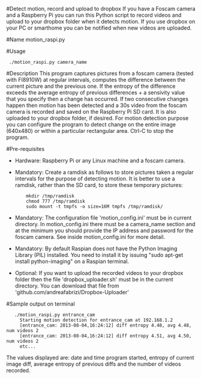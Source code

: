 #Detect motion, record and upload to dropbox
If you have a Foscam camera and a Raspberry Pi you can run this Python script to record videos and upload to your dropbox
folder when it detects motion. If you use dropbox on your PC or smarthome you can be notified when new videos
are uploaded.

#Name
motion_raspi.py

#Usage

     ./motion_raspi.py camera_name

#Description
This program captures pictures from a foscam camera (tested with FI8910W) at regular 
intervals, computes the difference between the current picture and the 
previous one. If the entropy of the difference exceeds the average entropy 
of previous differences + a sensivity value that you specify then a 
change has occurred. If two consecutive changes happen then motion has been 
detected and a 30s video from the foscam camera is recorded and saved on the Raspberry
Pi SD card. It is also uploaded to your dropbox folder, if desired. For motion detection
purpose you can configure the program to detect change on the entire image (640x480)
or within a particular rectangular area. Ctrl-C to stop the program.

#Pre-requisites
- Hardware: Raspberry Pi or any Linux machine and a foscam camera.
- Mandatory: Create a ramdisk as follows to store pictures taken a regular 
     intervals for the purpose of detecting motion. It is better to use a 
     ramdisk, rather than the SD card, to store these temporary pictures:
  
          mkdir /tmp/ramdisk    
          chmod 777 /tmp/ramdisk
          sudo mount -t tmpfs -o size=16M tmpfs /tmp/ramdisk/    
          
- Mandatory: The configuration file 'motion_config.ini' must be in current 
     directory. In motion_config.ini there must be a camera_name section and 
     at the minimum you should provide the IP address and password for the 
     foscam camera. See inside motion_config.ini for more detail.
- Mandatory: By default Raspian does not have the Python Imaging Library 
     (PIL) installed. You need to install it by issuing "sudo apt-get install
     python-imaging" on a Raspian terminal.
- Optional: If you want to upload the recorded videos to your dropbox folder
     then the file 'dropbox_uploader.sh' must be in the current directory. 
     You can download that file from 'github.com/andreafabrizi/Dropbox-Uploader'

#Sample output on terminal

       ./motion_raspi.py entrance_cam
	     Starting motion detection for entrance_cam at 192.168.1.2
	     [entrance_cam: 2013-08-04,16:24:12] diff entropy 4.48, avg 4.48, num videos 2
	     [entrance_cam: 2013-08-04,16:24:12] diff entropy 4.51, avg 4.50, num videos 2
	     etc...

The values displayed are: date and time program started, entropy of current image diff,
average entropy of previous diffs and the number of videos recorded.



